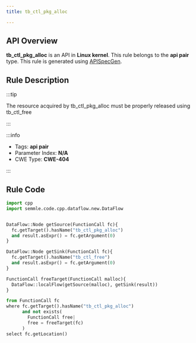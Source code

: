 ```yaml
---
title: tb_ctl_pkg_alloc

---
```



## API Overview
**tb_ctl_pkg_alloc** is an API in **Linux kernel**. This rule belongs to the **api pair** type. This rule is generated using [APISpecGen](../../tools/APISpecGen).
## Rule Description

:::tip

The resource acquired by tb_ctl_pkg_alloc must be properly released using tb_ctl_free

:::

:::info

- Tags: **api pair**
- Parameter Index: **N/A**
- CWE Type: **CWE-404**

:::

## Rule Code
```python
import cpp
import semmle.code.cpp.dataflow.new.DataFlow


DataFlow::Node getSource(FunctionCall fc){
  fc.getTarget().hasName("tb_ctl_pkg_alloc")
  and result.asExpr() = fc.getArgument(0)
}

DataFlow::Node getSink(FunctionCall fc){
  fc.getTarget().hasName("tb_ctl_free")
  and result.asExpr() = fc.getArgument(0)
}

FunctionCall freeTarget(FunctionCall malloc){
  DataFlow::localFlow(getSource(malloc), getSink(result))
}

from FunctionCall fc
where fc.getTarget().hasName("tb_ctl_pkg_alloc")
      and not exists(
        FunctionCall free| 
        free = freeTarget(fc)
      )
select fc.getLocation()

    
```
